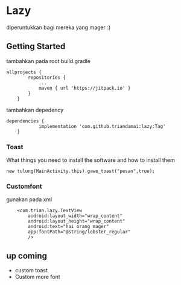 # Lazy

diperuntukkan bagi mereka yang mager :)

## Getting Started

tambahkan pada root build.gradle

```
allprojects {
		repositories {
			...
			maven { url 'https://jitpack.io' }
		}
	}
```
tambahkan depedency 
```
dependencies {
	        implementation 'com.github.triandamai:lazy:Tag'
	}
```

### Toast

What things you need to install the software and how to install them

```
new tulung(MainActivity.this).gawe_toast("pesan",true);
```

### Customfont

gunakan pada xml
```
    <com.trian.lazy.TextView
        android:layout_width="wrap_content"
        android:layout_height="wrap_content"
        android:text="hai orang mager"
        app:fontPath="@string/lobster_regular"
        />
```


## up coming

* custom toast
* Custom more font

